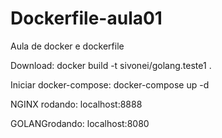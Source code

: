 # Dockerfile-aula01

Aula de docker e dockerfile

Download: docker build -t sivonei/golang.teste1 .

Iniciar docker-compose: docker-compose up -d

NGINX rodando: localhost:8888

GOLANGrodando: localhost:8080
